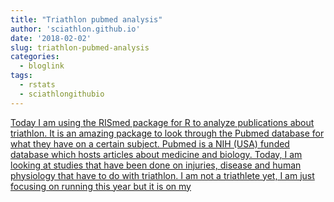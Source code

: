 ```yaml
---
title: "Triathlon pubmed analysis"
author: 'sciathlon.github.io'
date: '2018-02-02'
slug: triathlon-pubmed-analysis
categories:
  - bloglink
tags:
  - rstats
  - sciathlongithubio
---
```


[Today I am using the RISmed package for R to analyze publications about triathlon. It is an amazing package to look through the Pubmed database for what they have on a certain subject. Pubmed is a NIH (USA) funded database which hosts articles about medicine and biology. Today, I am looking at studies that have been done on injuries, disease and human physiology that have to do with triathlon. I am not a triathlete yet, I am just focusing on running this year but it is on my<i class="fas fa-external-link-alt"></i>](https://Sciathlon.github.io/post/triathlon_pubmed_analysis/)

